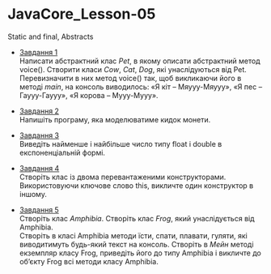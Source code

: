 # JavaCore_Lesson-05
Static and final, Abstracts

* [Завдання 1](https://github.com/AlexeyDolgov/JavaCore_Lesson-05/tree/master/JavaCore_Lesson-05/src/ua/lviv/lgs/task5_1)<br>
Написати абстрактний клас <i>Pet</i>, в якому описати абстрактний метод voice(). Створити класи <i>Cow</i>, <i>Cat</i>, <i>Dog</i>,
які унаслідуються від Pet. Перевизначити в них метод voice() так, щоб викликаючи його в методі <i>main</i>, на консоль виводилось:
«Я кіт – Мяууу-Мяууу», «Я пес – Гаууу-Гаууу», «Я корова – Мууу-Мууу».

* [Завдання 2](https://github.com/AlexeyDolgov/JavaCore_Lesson-05/tree/master/JavaCore_Lesson-05/src/ua/lviv/lgs/task5_2)<br>
Напишіть програму, яка моделюватиме кидок монети.

* [Завдання 3](https://github.com/AlexeyDolgov/JavaCore_Lesson-05/tree/master/JavaCore_Lesson-05/src/ua/lviv/lgs/task5_3)<br>
Виведіть найменше і найбільше число типу float і double в експоненціальній формі.

* [Завдання 4](https://github.com/AlexeyDolgov/JavaCore_Lesson-05/tree/master/JavaCore_Lesson-05/src/ua/lviv/lgs/task5_4)<br>
Створіть клас із двома перевантаженими конструкторами. Використовуючи ключове слово this, викличте один конструктор в іншому.

* [Завдання 5](https://github.com/AlexeyDolgov/JavaCore_Lesson-05/tree/master/JavaCore_Lesson-05/src/ua/lviv/lgs/task5_5)<br>
Створіть клас <i>Amphibia</i>. Створіть клас <i>Frog</i>, який унаслідується від Amphibia.<br>
Створіть в класі Amphibia методи їсти, спати, плавати, гуляти, які виводитимуть будь-який текст на консоль. Створіть в <i>Мейн</i>
методі екземпляр класу Frog, приведіть його до типу Amphibia і викличте до об’єкту Frog всі методи класу Amphibia.<br>
